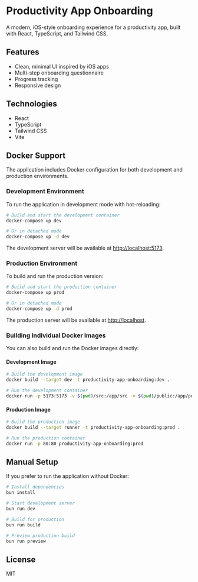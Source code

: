 # Productivity App Onboarding

A modern, iOS-style onboarding experience for a productivity app, built with React, TypeScript, and Tailwind CSS.

## Features

- Clean, minimal UI inspired by iOS apps
- Multi-step onboarding questionnaire
- Progress tracking
- Responsive design

## Technologies

- React
- TypeScript
- Tailwind CSS
- Vite

## Docker Support

The application includes Docker configuration for both development and production environments.

### Development Environment

To run the application in development mode with hot-reloading:

```bash
# Build and start the development container
docker-compose up dev

# Or in detached mode
docker-compose up -d dev
```

The development server will be available at [http://localhost:5173](http://localhost:5173).

### Production Environment

To build and run the production version:

```bash
# Build and start the production container
docker-compose up prod

# Or in detached mode
docker-compose up -d prod
```

The production server will be available at [http://localhost](http://localhost).

### Building Individual Docker Images

You can also build and run the Docker images directly:

#### Development Image

```bash
# Build the development image
docker build --target dev -t productivity-app-onboarding:dev .

# Run the development container
docker run -p 5173:5173 -v $(pwd)/src:/app/src -v $(pwd)/public:/app/public productivity-app-onboarding:dev
```

#### Production Image

```bash
# Build the production image
docker build --target runner -t productivity-app-onboarding:prod .

# Run the production container
docker run -p 80:80 productivity-app-onboarding:prod
```

## Manual Setup

If you prefer to run the application without Docker:

```bash
# Install dependencies
bun install

# Start development server
bun run dev

# Build for production
bun run build

# Preview production build
bun run preview
```

## License

MIT
